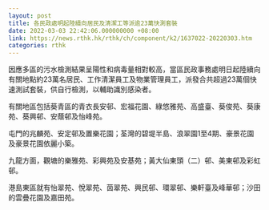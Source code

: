 ```yaml
---
layout: post
title: 各民政處明起陸續向居民及清潔工等派逾23萬快測套裝
date: 2022-03-03 22:42:06.000000000 +08:00
link: https://news.rthk.hk/rthk/ch/component/k2/1637022-20220303.htm
categories: rthk
---
```


因應多區的污水檢測結果呈陽性和病毒量相對較高，當區民政事務處明日起陸續向有關地點約23萬名居民、工作清潔員工及物業管理員工，派發合共超過23萬個快速測試套裝，供自行檢測，以輔助識別感染者。

有關地區包括葵青區的青衣長安邨、宏福花園、綠悠雅苑、高盛臺、葵俊苑、葵康苑、葵興邨、安蔭邨及怡峰苑。

屯門的兆麟苑、安定邨及置樂花園；荃灣的碧堤半島、浪翠園1至4期、豪景花園及豪景花園依麗小築。

九龍方面，觀塘的樂雅苑、彩興苑及安基苑；黃大仙東頭（二）邨、美東邨及彩虹邨。

港島東區就有怡翠苑、悅翠苑、茵翠苑、興民邨、環翠邨、樂軒臺及峰華邨；沙田的雲疊花園及嘉田苑。
